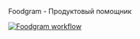 Foodgram - Продуктовый помощник

[![Foodgram workflow](https://github.com/solydus/food_gramm/actions/workflows/foodgram_workflow.yml/badge.svg)](https://github.com/solydus/food_gramm/actions/workflows/foodgram_workflow.yml)
